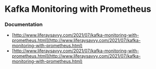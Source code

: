 # Kafka Monitoring with Prometheus

### Documentation 
* [http://www.liferaysavvy.com/2021/07/kafka-monitoring-with-prometheus.html](http://www.liferaysavvy.com/2021/07/kafka-monitoring-with-prometheus.html)
* [http://www.liferaysavvy.com/2021/07/kafka-monitoring-with-prometheus.html](http://www.liferaysavvy.com/2021/07/kafka-monitoring-with-prometheus.html)
 
